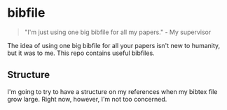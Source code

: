 # bibfile

> "I'm just using one big bibfile for all my papers." - My supervisor

The idea of using one big bibfile for all your papers isn't new to humanity, but it was to me.
This repo contains useful bibfiles.

## Structure

I'm going to try to have a structure on my references when my bibtex file grow large.
Right now, however, I'm not too concerned.
